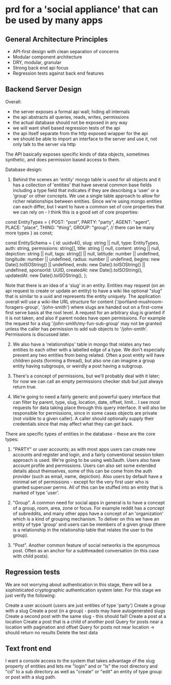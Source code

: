 
# prd for a 'social appliance' that can be used by many apps

## General Architecture Principles

- API-first design with clean separation of concerns
- Modular component architecture
- DRY, modular, granular
- Strong back end api focus
- Regression tests against back end features

## Backend Server Design

Overall:

- the server exposes a formal api wall; hiding all internals
- the api abstracts all queries, reads, writes, permissions
- the actual database should not be exposed in any way
- we will want shell based regression tests of the api
- the api itself separate from the http exposed wrapper for the api
- we should be able to import an interface to the server and use it, not only talk to the server via http

The API basically exposes specific kinds of data objects, sometimes synthetic, and does permission based access to them.

Database design:

1) Behind the scenes an 'entity' mongo table is used for all objects and it has a collection of 'entities' that have several common base fields including a type field that indicates if they are describing a 'user' or a 'group' or other concepts. We use a single table approach to allow for richer relationships between entities. Since we're using mongo entities can each differ, but I want to have a common set of core properties that we can rely on - I think this is a good set of core properties:

const EntityTypes = {
  POST: "post",
  PARTY: "party",
  AGENT: "agent",
  PLACE: "place",
  THING: "thing",
  GROUP: "group",
  // there can be many more types
} as const;

const EntitySchema = {
  id: uuidv4(),
  slug: string || null,
  type: EntityTypes,
  auth: string,
  permissions: string[],
  title: string || null,
  content: string || null,
  depiction: string || null,
  tags: string[] || null,
  latitude: number || undefined,
  longitude: number || undefined,
  radius: number || undefined,
  begins: new Date().toISOString() || undefined,
  ends: new Date().toISOString() || undefined,
  sponsorId: UUID,
  createdAt: new Date().toISOString(),
  updatedAt: new Date().toISOString(),
};

Note that there is an idea of a 'slug' in an entity. Entities may request (on an api request to create or update an entity) to have a wiki like optional "slug" that is similar to a uuid and represents the entity uniquely. The application overall will use a wiki-like URL structure for content ('/portland-mushroom-foragers-group', '/john-smith') where slugs are handed out on a first-come first serve basis at the root level. A request for an arbitrary slug is granted if it is not taken, and also if parent nodes have open permissions. For example the request for a slug '/john-smith/my-fun-sub-group' may not be granted unless the caller has permission to add sub objects to '/john-smith'. Permissions is discussed later.

2) We also have a 'relationships' table in mongo that relates any two entities to each other with a labelled edge of a type. We don't especially prevent any two entities from being related. Often a post entity will have children posts (forming a thread), but also one can imagine a group entity having subgroups, or weirdly a post having a subgroup.

3) There's a concept of permissions, but we'll probably deal with it later; for now we can call an empty permissions checker stub but just always return true.

4) We're going to need a fairly generic and powerful query interface that can filter by parent, type, slug, location, date, offset, limit... I see most requests for data taking place through this query interface. It will also be responsible for permissions, since in some cases objects are private (not visible to a given caller). A caller should optionally supply their credentials since that may affect what they can get back.

There are specific types of entities in the database - these are the core types:

1) "PARTY" or user accounts; as with most apps users can create new accounts and register and login, and a fairly conventional session token approach is used. We're going to be using web3auth. Users also have account profile and permissions. Users can also set some extended details about themselves, some of this can be come from the auth provider (such as email, name, depiction). Also users by default have a minimal set of permissions - except for the very first user who is granted superuser perms. All of this can be stuffed into an entity that is marked of type 'user'.

2) "Group". A common need for social apps in general is to have a concept of a group, room, area, zone or focus. For example reddit has a concept of subreddits, and many other apps have a concept of an 'organization' which is a kind of grouping mechanism. To deliver on this we have an entity of type 'group' and users can be members of a given group (there is a relationship in the relationship table that relates the user to the group).

3) "Post". Another common feature of social networks is the eponymous post. Often as an anchor for a subthreaded conversation (in this case with child posts).

## Regression tests

We are not worrying about authentication in this stage, there will be a sophisticated cryptographic authentication system later. For this stage we just verify the following:

Create a user account (users are just entities of type 'party')
Create a group with a slug
Create a post (in a group) - posts may have autogenerated slugs
Create a second post with the same slug - this should fail!
Create a post at a location
Create a post that is a child of another post
Query for posts near a location with pagination and offset
Query for posts not near location -> should return no results
Delete the test data

## Text front end

I want a console access to the system that takes advantage of the slug property of entities and lets me "login" and or "ls" the root directory and "cd" to a sub directory as well as "create" or "edit" an entity of type group or post with a slug path.

